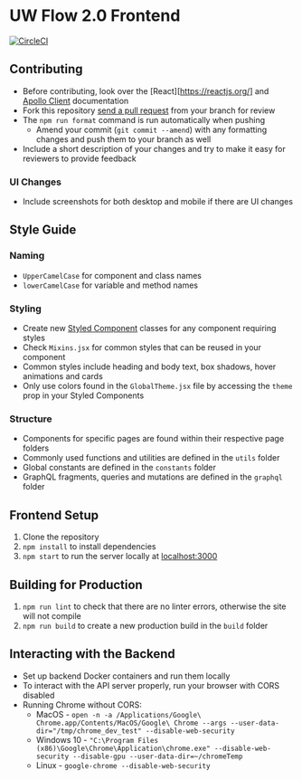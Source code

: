 # UW Flow 2.0 Frontend
[![CircleCI](https://circleci.com/gh/AyushK1/uwflow2.0_frontend.svg?style=svg&circle-token=f0c3958442810fd3a81b0a45af6b873fa1022a5f)](https://circleci.com/gh/AyushK1/uwflow2.0_frontend)

## Contributing

* Before contributing, look over the [React][https://reactjs.org/] and [Apollo Client](https://www.apollographql.com/docs/react/) documentation
* Fork this repository [send a pull request](https://help.github.com/en/github/collaborating-with-issues-and-pull-requests/about-pull-requests) from your branch for review
* The `npm run format` command is run automatically when pushing
  * Amend your commit (`git commit --amend`) with any formatting changes and push them to your branch as well
* Include a short description of your changes and try to make it easy for reviewers to provide feedback

### UI Changes
* Include screenshots for both desktop and mobile if there are UI changes

## Style Guide

### Naming
* `UpperCamelCase` for component and class names
* `lowerCamelCase` for variable and method names

### Styling
* Create new [Styled Component](https://styled-components.com/) classes for any component requiring styles
* Check `Mixins.jsx` for common styles that can be reused in your component
* Common styles include heading and body text, box shadows, hover animations and cards
* Only use colors found in the `GlobalTheme.jsx` file by accessing the `theme` prop in your Styled Components 

### Structure
* Components for specific pages are found within their respective page folders
* Commonly used functions and utilities are defined in the `utils` folder
* Global constants are defined in the `constants` folder
* GraphQL fragments, queries and mutations are defined in the `graphql` folder

## Frontend Setup

1. Clone the repository
2. `npm install` to install dependencies
3. `npm start` to run the server locally at [localhost:3000](localhost:3000)

## Building for Production

1. `npm run lint` to check that there are no linter errors, otherwise the site will not compile
2. `npm run build` to create a new production build in the `build` folder

## Interacting with the Backend

* Set up backend Docker containers and run them locally
* To interact with the API server properly, run your browser with CORS disabled
* Running Chrome without CORS:
  * MacOS - `open -n -a /Applications/Google\ Chrome.app/Contents/MacOS/Google\ Chrome --args --user-data-dir="/tmp/chrome_dev_test" --disable-web-security`
  * Windows 10 - `"C:\Program Files (x86)\Google\Chrome\Application\chrome.exe" --disable-web-security --disable-gpu --user-data-dir=~/chromeTemp`
  * Linux - `google-chrome --disable-web-security`
